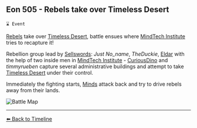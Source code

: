 ## Eon 505 - Rebels take over Timeless Desert

`⌛ Event`

[Rebels](https://zeithalt.github.io/r/rebels.html) take over [Timeless Desert](https://zeithalt.github.io/r/timeless_desert.html), battle ensues where [MindTech Institute](https://zeithalt.github.io/r/mindtech_institute.html) tries to recapture it!

Rebellion group lead by [Sellswords](https://zeithalt.github.io/r/sellswords.html): _Just No_name_, _TheDuckie_, [Eldar](https://zeithalt.github.io/r/eldar.html) with the help of two inside men in [MindTech Institute](https://zeithalt.github.io/r/mindtech_institute.html) - [CuriousDino](https://zeithalt.github.io/r/curious_dino.html) and _timmyrueben_ capture several administrative buildings and attempt to take [Timeless Desert](https://zeithalt.github.io/r/timeless_desert.html) under their control.

Immediately the fighting starts, [Minds](https://zeithalt.github.io/r/minds.html) attack back and try to drive rebels away from their lands.

![Battle Map](https://zeithalt.github.io/t/m/eon0505.png)

----------
[⬅️ Back to Timeline](https://zeithalt.github.io/t/#eon0505)